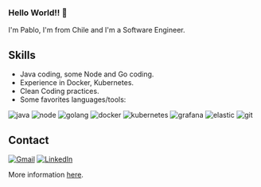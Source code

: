 ### Hello World!! 👋

I'm Pablo, I'm from Chile and I'm a Software Engineer.

## Skills

* Java coding, some Node and Go coding.
* Experience in Docker, Kubernetes.
* Clean Coding practices.
* Some favorites languages/tools:

![java]
![node]
![golang]
![docker]
![kubernetes]
![grafana]
![elastic]
![git]

## Contact

[![Gmail][gmail]][gmail-url]
[![LinkedIn][linkedin-shield]][linkedin-url]



More information [here](https://pablosilvab.github.io/).

<!-- MARKDOWN LINKS & IMAGES -->
[stats-1]: https://github-readme-stats.vercel.app/api/top-langs/?username=pablosilvab&theme=blue-green
[gmail]: https://img.shields.io/badge/Gmail-D14836?style=for-the-badge&logo=gmail&logoColor=white
[gmail-url]: mailto:pablonicolassilvabravo@gmail.com
[linkedin-shield]: https://img.shields.io/badge/-LinkedIn-black.svg?style=for-the-badge&logo=linkedin&colorB=blue
[linkedin-url]: https://linkedin.com/in/pablosilvab

[java]: https://img.shields.io/badge/Java-ED8B00?style=for-the-badge&logo=java&logoColor=white
[golang]: https://img.shields.io/badge/Go-00ADD8?style=for-the-badge&logo=go&logoColor=white
[node]: https://img.shields.io/badge/Node.js-43853D?style=for-the-badge&logo=node.js&logoColor=white
[docker]: https://img.shields.io/badge/docker-%230db7ed.svg?style=for-the-badge&logo=docker&logoColor=white
[kubernetes]: https://img.shields.io/badge/kubernetes-%23326ce5.svg?style=for-the-badge&logo=kubernetes&logoColor=white
[grafana]: https://img.shields.io/badge/grafana-%23F46800.svg?style=for-the-badge&logo=grafana&logoColor=white
[elastic]:https://img.shields.io/badge/-ElasticSearch-005571?style=for-the-badge&logo=elasticsearch
[git]: https://img.shields.io/badge/GIT-E44C30?style=for-the-badge&logo=git&logoColor=white




